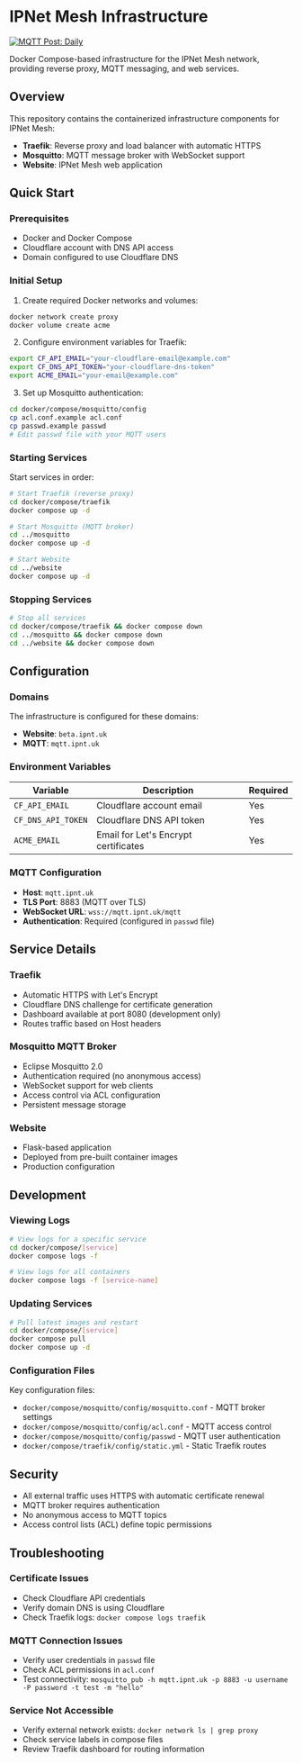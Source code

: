 # IPNet Mesh Infrastructure

[![MQTT Post: Daily](https://github.com/ipnet-mesh/infrastructure/actions/workflows/daily-mqtt-publish.yml/badge.svg)](https://github.com/ipnet-mesh/infrastructure/actions/workflows/daily-mqtt-publish.yml)

Docker Compose-based infrastructure for the IPNet Mesh network, providing reverse proxy, MQTT messaging, and web services.

## Overview

This repository contains the containerized infrastructure components for IPNet Mesh:

- **Traefik**: Reverse proxy and load balancer with automatic HTTPS
- **Mosquitto**: MQTT message broker with WebSocket support
- **Website**: IPNet Mesh web application

## Quick Start

### Prerequisites

- Docker and Docker Compose
- Cloudflare account with DNS API access
- Domain configured to use Cloudflare DNS

### Initial Setup

1. Create required Docker networks and volumes:
```bash
docker network create proxy
docker volume create acme
```

2. Configure environment variables for Traefik:
```bash
export CF_API_EMAIL="your-cloudflare-email@example.com"
export CF_DNS_API_TOKEN="your-cloudflare-dns-token"
export ACME_EMAIL="your-email@example.com"
```

3. Set up Mosquitto authentication:
```bash
cd docker/compose/mosquitto/config
cp acl.conf.example acl.conf
cp passwd.example passwd
# Edit passwd file with your MQTT users
```

### Starting Services

Start services in order:

```bash
# Start Traefik (reverse proxy)
cd docker/compose/traefik
docker compose up -d

# Start Mosquitto (MQTT broker)
cd ../mosquitto
docker compose up -d

# Start Website
cd ../website
docker compose up -d
```

### Stopping Services

```bash
# Stop all services
cd docker/compose/traefik && docker compose down
cd ../mosquitto && docker compose down
cd ../website && docker compose down
```

## Configuration

### Domains

The infrastructure is configured for these domains:
- **Website**: `beta.ipnt.uk`
- **MQTT**: `mqtt.ipnt.uk`

### Environment Variables

| Variable | Description | Required |
|----------|-------------|----------|
| `CF_API_EMAIL` | Cloudflare account email | Yes |
| `CF_DNS_API_TOKEN` | Cloudflare DNS API token | Yes |
| `ACME_EMAIL` | Email for Let's Encrypt certificates | Yes |

### MQTT Configuration

- **Host**: `mqtt.ipnt.uk`
- **TLS Port**: 8883 (MQTT over TLS)
- **WebSocket URL**: `wss://mqtt.ipnt.uk/mqtt`
- **Authentication**: Required (configured in `passwd` file)

## Service Details

### Traefik
- Automatic HTTPS with Let's Encrypt
- Cloudflare DNS challenge for certificate generation
- Dashboard available at port 8080 (development only)
- Routes traffic based on Host headers

### Mosquitto MQTT Broker
- Eclipse Mosquitto 2.0
- Authentication required (no anonymous access)
- WebSocket support for web clients
- Access control via ACL configuration
- Persistent message storage

### Website
- Flask-based application
- Deployed from pre-built container images
- Production configuration

## Development

### Viewing Logs

```bash
# View logs for a specific service
cd docker/compose/[service]
docker compose logs -f

# View logs for all containers
docker compose logs -f [service-name]
```

### Updating Services

```bash
# Pull latest images and restart
cd docker/compose/[service]
docker compose pull
docker compose up -d
```

### Configuration Files

Key configuration files:
- `docker/compose/mosquitto/config/mosquitto.conf` - MQTT broker settings
- `docker/compose/mosquitto/config/acl.conf` - MQTT access control
- `docker/compose/mosquitto/config/passwd` - MQTT user authentication
- `docker/compose/traefik/config/static.yml` - Static Traefik routes

## Security

- All external traffic uses HTTPS with automatic certificate renewal
- MQTT broker requires authentication
- No anonymous access to MQTT topics
- Access control lists (ACL) define topic permissions

## Troubleshooting

### Certificate Issues
- Check Cloudflare API credentials
- Verify domain DNS is using Cloudflare
- Check Traefik logs: `docker compose logs traefik`

### MQTT Connection Issues
- Verify user credentials in `passwd` file
- Check ACL permissions in `acl.conf`
- Test connectivity: `mosquitto_pub -h mqtt.ipnt.uk -p 8883 -u username -P password -t test -m "hello"`

### Service Not Accessible
- Verify external network exists: `docker network ls | grep proxy`
- Check service labels in compose files
- Review Traefik dashboard for routing information
